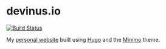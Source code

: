 # devinus.io

[![Build Status](https://travis-ci.org/devinus/devinus.io.svg?branch=master)](https://travis-ci.org/devinus/devinus.io)

My [personal website][1] built using [Hugo][2] and the [Minimo][3] theme.

[1]: https://devinus.io/
[2]: https://gohugo.io/
[3]: https://minimo.netlify.com/
